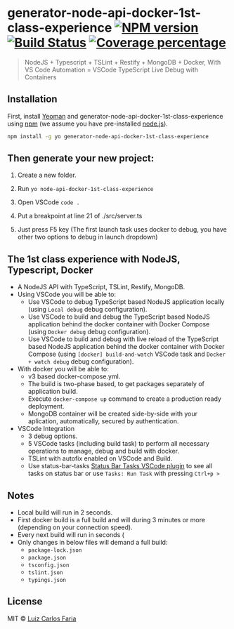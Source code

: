 # generator-node-api-docker-1st-class-experience [![NPM version][npm-image]][npm-url] [![Build Status][travis-image]][travis-url] [![Coverage percentage][coveralls-image]][coveralls-url]
> NodeJS + Typescript + TSLint + Restify + MongoDB + Docker, With VS Code Automation = VSCode TypeScript Live Debug with Containers

## Installation

First, install [Yeoman](http://yeoman.io) and generator-node-api-docker-1st-class-experience using [npm](https://www.npmjs.com/) (we assume you have pre-installed [node.js](https://nodejs.org/)).

```bash
npm install -g yo generator-node-api-docker-1st-class-experience
```

## Then generate your new project:

1. Create a new folder.

2. Run ```yo node-api-docker-1st-class-experience```

3. Open VSCode `code .`

4. Put a breakpoint at line 21 of ./src/server.ts 

5. Just press F5 key (The first launch task uses docker to debug, you have other two options to debug in launch dropdown)

## The 1st class experience with NodeJS, Typescript, Docker

 * A NodeJS API with TypeScript, TSLint, Restify, MongoDB.
 * Using VSCode you will be able to:
    * Use VSCode to debug TypeScript based NodeJS application locally (using `Local debug` debug configuration).
    * Use VSCode to build and debug the TypeScript based NodeJS application behind the docker container with Docker Compose (using `Docker debug` debug configuration).
    * Use VSCode to build and debug with live reload of the TypeScript based NodeJS application behind the docker container with Docker Compose (using `[docker] build-and-watch` VSCode task and `Docker + watch debug` debug configuration).
 * With docker you will be able to:
    * v3 based docker-compose.yml.
    * The build is two-phase based, to get packages separately of application build.
    * Execute `docker-compose up` command to create a production ready deployment.
    * MongoDB container will be created side-by-side with your aplication, automatically, secured by authentication.
 * VSCode Integration
    * 3 debug options.
    * 5 VSCode tasks (including build task) to perform all necessary operations to manage, debug and build with docker.
    * TSLint with autofix enabled on VSCode and Build.
    * Use status-bar-tasks [Status Bar Tasks VSCode plugin][status-bar-tasks-url]  to see all tasks on status bar or use `Tasks: Run Task` with pressing `Ctrl+p >`
 
## Notes
* Local build will run in 2 seconds.
* First docker build is a full build and will during 3 minutes or more (depending on your connection speed).
* Every next build will run in seconds (
* Only changes in below files will demand a full build:
  * `package-lock.json`
  * `package.json`
  * `tsconfig.json`
  * `tslint.json`
  * `typings.json`

## License

MIT © [Luiz Carlos Faria](http://luizcarlosfaria.net/)


[npm-image]: https://badge.fury.io/js/generator-node-api-docker-1st-class-experience.svg
[npm-url]: https://npmjs.org/package/generator-node-api-docker-1st-class-experience
[travis-image]: https://travis-ci.org/luizcarlosfaria/generator-node-api-docker-1st-class-experience.svg?branch=master
[travis-url]: https://travis-ci.org/luizcarlosfaria/generator-node-api-docker-1st-class-experience
[daviddm-image]: https://david-dm.org/luizcarlosfaria/generator-node-api-docker-1st-class-experience.svg?theme=shields.io
[daviddm-url]: https://david-dm.org/luizcarlosfaria/generator-node-api-docker-1st-class-experience
[coveralls-image]: https://coveralls.io/repos/luizcarlosfaria/generator-node-api-docker-1st-class-experience/badge.svg
[coveralls-url]: https://coveralls.io/r/luizcarlosfaria/generator-node-api-docker-1st-class-experience
[status-bar-tasks-url]:https://marketplace.visualstudio.com/items?itemName=GuardRex.status-bar-tasks